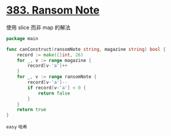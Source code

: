 # [383. Ransom Note](https://leetcode.com/problems/ransom-note/)

使用 slice 而非 map 的解法  
```go
package main

func canConstruct(ransomNote string, magazine string) bool {
    record := make([]int, 26)
    for _, v := range magazine {
        record[v-'a']++
    }
    for _, v := range ransomNote {
        record[v-'a']--
        if record[v-'a'] < 0 {
            return false
        }
    }
    return true
}
```

`easy` `哈希`